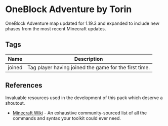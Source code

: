 # OneBlock Adventure by Torin

OneBlock Adventure map updated for 1.19.3 and expanded to include new phases from the most recent Minecraft updates.

## Tags

| Name           | Description                                           |
|----------------|-------------------------------------------------------|
| joined         | Tag player having joined the game for the first time. |

## References

Invaluable resources used in the development of this pack which deserve a shoutout.

 * [Minecraft Wiki](https://minecraft.fandom.com/wiki/) - An exhaustive community-sourced list of all the commands and syntax your toolkit could ever need.